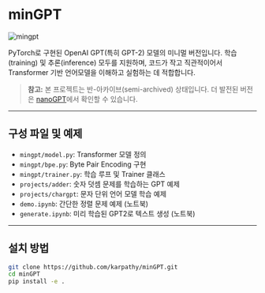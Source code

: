 # minGPT

![mingpt](mingpt.jpg)

PyTorch로 구현된 OpenAI GPT(특히 GPT-2) 모델의 미니멀 버전입니다. 학습(training) 및 추론(inference) 모두를 지원하며, 코드가 작고 직관적이어서 Transformer 기반 언어모델을 이해하고 실험하는 데 적합합니다.

> **참고:** 본 프로젝트는 반-아카이브(semi-archived) 상태입니다. 더 발전된 버전은 [nanoGPT](https://github.com/karpathy/nanoGPT)에서 확인할 수 있습니다.

---

## 구성 파일 및 예제

- `mingpt/model.py`: Transformer 모델 정의
- `mingpt/bpe.py`: Byte Pair Encoding 구현
- `mingpt/trainer.py`: 학습 루프 및 Trainer 클래스
- `projects/adder`: 숫자 덧셈 문제를 학습하는 GPT 예제
- `projects/chargpt`: 문자 단위 언어 모델 학습 예제
- `demo.ipynb`: 간단한 정렬 문제 예제 (노트북)
- `generate.ipynb`: 미리 학습된 GPT2로 텍스트 생성 (노트북)

---

## 설치 방법

```bash
git clone https://github.com/karpathy/minGPT.git
cd minGPT
pip install -e .
